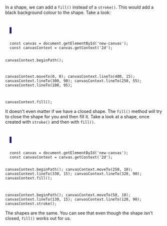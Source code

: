 In a shape, we can add
a `fill()` instead of a `stroke()`.
This would add a black background colour
to the shape. Take a look:

<codeblock language="javascript" type="lesson">
<code>
<panel language="html">
  <canvas id="new-canvas" width="400px" height="100px" style="border: 3px solid midnightblue;"></canvas>
</panel>
<panel language="javascript">
  const canvas = document.getElementById('new-canvas');
  const canvasContext = canvas.getContext('2d');

  canvasContext.beginPath();

  canvasContext.moveTo(0, 0);
  canvasContext.lineTo(400, 15);
  canvasContext.lineTo(300, 90);
  canvasContext.lineTo(250, 55);
  canvasContext.lineTo(100, 95);

  canvasContext.fill();
</panel>
</code>
</codeblock>

It doesn't even matter
if we have a closed shape. The
`fill()` method will try to
close the shape for you and
then fill it. Take a look at
a shape, once created with
`stroke()` and then with `fill()`.

<codeblock language="javascript" type="lesson">
<code>
<panel language="html">
  <canvas id="new-canvas" width="400px" height="100px" style="border: 3px solid midnightblue;"></canvas>
</panel>
<panel language="javascript">
  const canvas = document.getElementById('new-canvas');
  const canvasContext = canvas.getContext('2d');

  canvasContext.beginPath();
  canvasContext.moveTo(250, 10);
  canvasContext.lineTo(330, 15);
  canvasContext.lineTo(320, 90);
  canvasContext.fill();

  canvasContext.beginPath();
  canvasContext.moveTo(50, 10);
  canvasContext.lineTo(130, 15);
  canvasContext.lineTo(120, 90);
  canvasContext.stroke();
</panel>
</code>
</codeblock>

The shapes are the same.
You can see that even though
the shape isn't closed, `fill()`
works out for us.